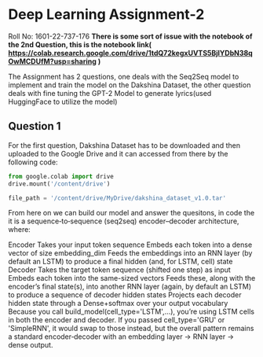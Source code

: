 # Deep Learning Assignment-2 
Roll No: 1601-22-737-176
**There is some sort of issue with the notebook of the 2nd Question, this is the notebook link( https://colab.research.google.com/drive/1tdQ72kegxUVTS5BjlYDbN38qOwMCDUfM?usp=sharing )**

The Assignment has 2 questions, one deals with the Seq2Seq model to implement and train the model on the Dakshina Dataset, the other question deals with fine tuning the GPT-2 Model to generate lyrics(used HuggingFace to utilize the model)

## Question 1
For the first question, Dakshina Dataset has to be downloaded and then uploaded to the Google Drive and it can accessed from there by the following code:

```python 
from google.colab import drive
drive.mount('/content/drive')

file_path = '/content/drive/MyDrive/dakshina_dataset_v1.0.tar' 
```
From here on we can build our model and answer the quesitons, in code the it is a sequence‑to‑sequence (seq2seq) encoder–decoder architecture, where:

Encoder
Takes your input token sequence
Embeds each token into a dense vector of size embedding_dim
Feeds the embeddings into an RNN layer (by default an LSTM) to produce a final hidden (and, for LSTM, cell) state
Decoder
Takes the target token sequence (shifted one step) as input
Embeds each token into the same-sized vectors
Feeds these, along with the encoder’s final state(s), into another RNN layer (again, by default an LSTM) to produce a sequence of decoder hidden states
Projects each decoder hidden state through a Dense+softmax over your output vocabulary
Because you call build_model(cell_type='LSTM',…), you’re using LSTM cells in both the encoder and decoder. If you passed cell_type='GRU' or 'SimpleRNN', it would swap to those instead, but the overall pattern remains a standard encoder‑decoder with an embedding layer → RNN layer → dense output.




